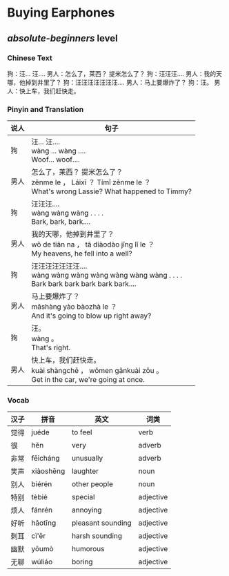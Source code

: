 # Buying Earphones
## *absolute-beginners* level

### Chinese Text
狗：汪... 汪....
男人：怎么了，莱西？ 提米怎么了？
狗：汪汪汪....
男人：我的天哪，他掉到井里了？
狗：汪汪汪汪汪汪汪....
男人：马上要爆炸了？
狗：汪。
男人：快上车，我们赶快走。

### Pinyin and Translation
|说人|句子|
|----|----|
|狗|汪... 汪....<br />wàng ... wàng ....<br />Woof... woof....|
|男人|怎么了，莱西？ 提米怎么了？<br />zěnme le ， Láixī ？  Tímǐ zěnme le ？<br />What's wrong Lassie? What happened to Timmy?|
|狗|汪汪汪....<br />wàng wàng wàng . . . .<br />Bark, bark, bark....|
|男人|我的天哪，他掉到井里了？<br />wǒ de tiān na ， tā diàodào jǐng lǐ le ？<br />My heavens, he fell into a well?|
|狗|汪汪汪汪汪汪汪....<br />wàng wàng wàng wàng wàng wàng wàng . . . .<br />Bark bark bark bark bark bark....|
|男人|马上要爆炸了？<br />mǎshàng yào bàozhà le ？<br />And it's going to blow up right away?|
|狗|汪。<br />wàng 。<br />That's right.|
|男人|快上车，我们赶快走。<br />kuài shàngchē ， wǒmen gǎnkuài zǒu 。<br />Get in the car, we're going at once.|
### Vocab
|汉子|拼音|英文|词类|
|----|----|----|----|
|觉得|juéde|to feel|verb|
|很|hěn|very|adverb|
|非常|fēicháng|unusually|adverb|
|笑声|xiàoshēng|laughter|noun|
|别人|biérén|other people|noun|
|特别|tèbié|special|adjective|
|烦人|fánrén|annoying|adjective|
|好听|hǎotīng|pleasant sounding|adjective|
|刺耳|cì'ěr|harsh sounding|adjective|
|幽默|yōumò|humorous|adjective|
|无聊|wúliáo|boring|adjective|